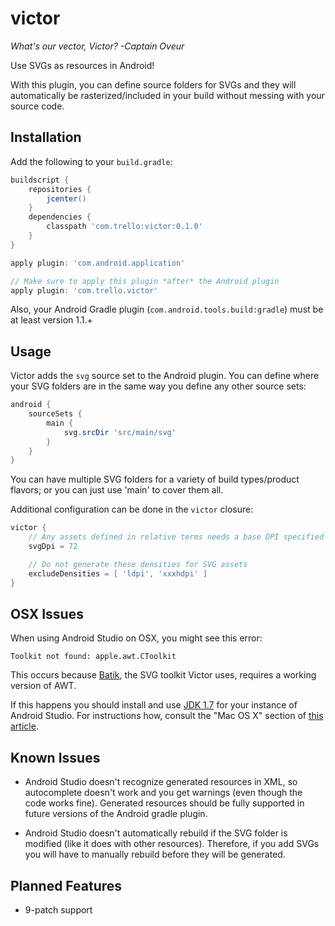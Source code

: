 victor
======

*What's our vector, Victor? -Captain Oveur*

Use SVGs as resources in Android!

With this plugin, you can define source folders for SVGs and they will automatically be rasterized/included in your build without messing with your source code.

Installation
------------

Add the following to your `build.gradle`:

```gradle
buildscript {
    repositories {
        jcenter()
    }
    dependencies {
        classpath 'com.trello:victor:0.1.0'
    }
}

apply plugin: 'com.android.application'

// Make sure to apply this plugin *after* the Android plugin
apply plugin: 'com.trello.victor'
```

Also, your Android Gradle plugin (`com.android.tools.build:gradle`) must be at least version 1.1.+

Usage
-----

Victor adds the `svg` source set to the Android plugin. You can define where your SVG folders are in the same way you define any other source sets:

```gradle
android {
    sourceSets {
        main {
            svg.srcDir 'src/main/svg'
        }
    }
}
```

You can have multiple SVG folders for a variety of build types/product flavors; or you can just use 'main' to cover them all.

Additional configuration can be done in the `victor` closure:

```gradle
victor {
    // Any assets defined in relative terms needs a base DPI specified
    svgDpi = 72

    // Do not generate these densities for SVG assets
    excludeDensities = [ 'ldpi', 'xxxhdpi' ]
}
```

OSX Issues
----------

When using Android Studio on OSX, you might see this error:

`Toolkit not found: apple.awt.CToolkit`

This occurs because [Batik](http://xmlgraphics.apache.org/batik/), the SVG toolkit Victor uses, requires a working version of AWT.

If this happens you should install and use [JDK 1.7](http://www.oracle.com/technetwork/java/javase/downloads/jdk7-downloads-1880260.html) for your instance of Android Studio. For instructions how, consult the "Mac OS X" section of [this article](https://intellij-support.jetbrains.com/entries/23455956-Selecting-the-JDK-version-the-IDE-will-run-under).

Known Issues
------------

- Android Studio doesn't recognize generated resources in XML, so autocomplete doesn't work and you get warnings (even though the code works fine). Generated resources should be fully supported in future versions of the Android gradle plugin.

- Android Studio doesn't automatically rebuild if the SVG folder is modified (like it does with other resources). Therefore, if you add SVGs you will have to manually rebuild before they will be generated.

Planned Features
----------------

- 9-patch support
